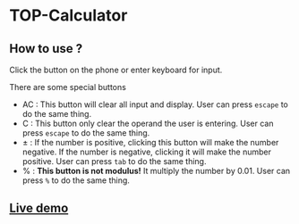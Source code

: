 # TOP-Calculator
## How to use ?
Click the button on the phone or enter keyboard for input.

There are some special buttons
- AC : This button will clear all input and display. User can press `escape` to do the same thing.
- C : This button only clear the operand the user is entering. User can press `escape` to do the same thing.
- &#xB1; : If the number is positive, clicking this button will make the number negative. If the number is negative, clicking it will make the number positive. User can press `tab` to do the same thing.
- % : **This button is not modulus!** It multiply the number by 0.01. User can press `%` to do the same thing.

## [Live demo](https://jason89521.github.io/TOP-Calculator/)
